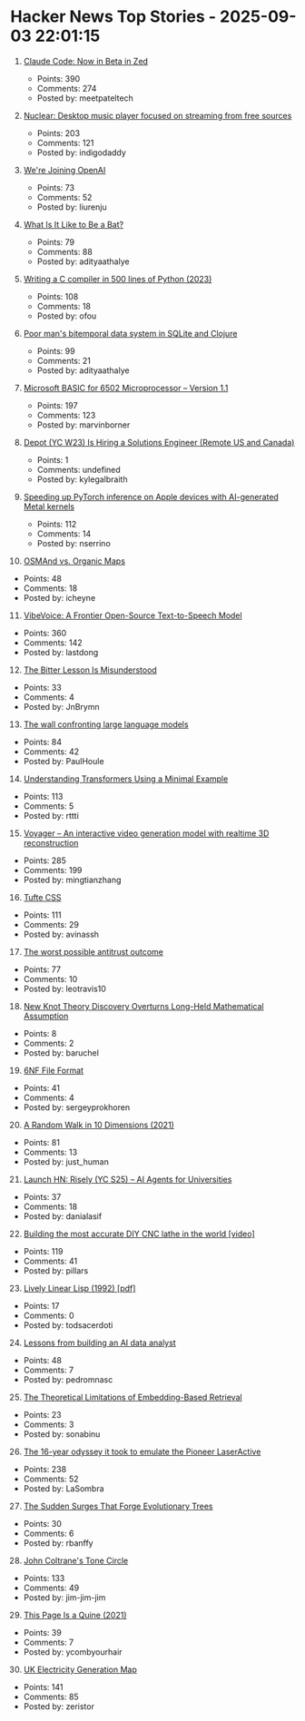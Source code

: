 # Hacker News Top Stories - 2025-09-03 22:01:15

1. [Claude Code: Now in Beta in Zed](https://zed.dev/blog/claude-code-via-acp)
   - Points: 390
   - Comments: 274
   - Posted by: meetpateltech

2. [Nuclear: Desktop music player focused on streaming from free sources](https://github.com/nukeop/nuclear)
   - Points: 203
   - Comments: 121
   - Posted by: indigodaddy

3. [We're Joining OpenAI](https://www.alexcodes.app/blog/alex-team-joins-openai)
   - Points: 73
   - Comments: 52
   - Posted by: liurenju

4. [What Is It Like to Be a Bat?](https://en.wikipedia.org/wiki/What_Is_It_Like_to_Be_a_Bat%3F)
   - Points: 79
   - Comments: 88
   - Posted by: adityaathalye

5. [Writing a C compiler in 500 lines of Python (2023)](https://vgel.me/posts/c500/)
   - Points: 108
   - Comments: 18
   - Posted by: ofou

6. [Poor man's bitemporal data system in SQLite and Clojure](https://www.evalapply.org/posts/poor-mans-time-oriented-data-system/index.html)
   - Points: 99
   - Comments: 21
   - Posted by: adityaathalye

7. [Microsoft BASIC for 6502 Microprocessor – Version 1.1](https://github.com/microsoft/BASIC-M6502)
   - Points: 197
   - Comments: 123
   - Posted by: marvinborner

8. [Depot (YC W23) Is Hiring a Solutions Engineer (Remote US and Canada)](https://www.ycombinator.com/companies/depot/jobs/U54HGtn-solutions-engineer)
   - Points: 1
   - Comments: undefined
   - Posted by: kylegalbraith

9. [Speeding up PyTorch inference on Apple devices with AI-generated Metal kernels](https://gimletlabs.ai/blog/ai-generated-metal-kernels)
   - Points: 112
   - Comments: 14
   - Posted by: nserrino

10. [OSMAnd vs. Organic Maps](https://blog.firedrake.org/archive/2025/09/OSMAnd_vs_Organic_Maps.html)
   - Points: 48
   - Comments: 18
   - Posted by: icheyne

11. [VibeVoice: A Frontier Open-Source Text-to-Speech Model](https://microsoft.github.io/VibeVoice/)
   - Points: 360
   - Comments: 142
   - Posted by: lastdong

12. [The Bitter Lesson Is Misunderstood](https://obviouslywrong.substack.com/p/the-bitter-lesson-is-misunderstood)
   - Points: 33
   - Comments: 4
   - Posted by: JnBrymn

13. [The wall confronting large language models](https://arxiv.org/abs/2507.19703)
   - Points: 84
   - Comments: 42
   - Posted by: PaulHoule

14. [Understanding Transformers Using a Minimal Example](https://rti.github.io/gptvis/)
   - Points: 113
   - Comments: 5
   - Posted by: rttti

15. [Voyager – An interactive video generation model with realtime 3D reconstruction](https://github.com/Tencent-Hunyuan/HunyuanWorld-Voyager)
   - Points: 285
   - Comments: 199
   - Posted by: mingtianzhang

16. [Tufte CSS](https://edwardtufte.github.io/tufte-css/)
   - Points: 111
   - Comments: 29
   - Posted by: avinassh

17. [The worst possible antitrust outcome](https://pluralistic.net/2025/09/03/unpunishing-process/)
   - Points: 77
   - Comments: 10
   - Posted by: leotravis10

18. [New Knot Theory Discovery Overturns Long-Held Mathematical Assumption](https://www.scientificamerican.com/article/new-knot-theory-discovery-overturns-long-held-mathematical-assumption/)
   - Points: 8
   - Comments: 2
   - Posted by: baruchel

19. [6NF File Format](https://habr.com/en/articles/942516/)
   - Points: 41
   - Comments: 4
   - Posted by: sergeyprokhoren

20. [A Random Walk in 10 Dimensions (2021)](https://galileo-unbound.blog/2021/06/28/a-random-walk-in-10-dimensions/)
   - Points: 81
   - Comments: 13
   - Posted by: just_human

21. [Launch HN: Risely (YC S25) – AI Agents for Universities](undefined)
   - Points: 37
   - Comments: 18
   - Posted by: danialasif

22. [Building the most accurate DIY CNC lathe in the world [video]](https://www.youtube.com/watch?v=vEr2CJruwEM)
   - Points: 119
   - Comments: 41
   - Posted by: pillars

23. [Lively Linear Lisp (1992) [pdf]](https://www.cs.utexas.edu/users/hunt/research/hash-cons/hash-cons-papers/BakerLinearLisp.pdf)
   - Points: 17
   - Comments: 0
   - Posted by: todsacerdoti

24. [Lessons from building an AI data analyst](https://www.pedronasc.com/articles/lessons-building-ai-data-analyst)
   - Points: 48
   - Comments: 7
   - Posted by: pedromnasc

25. [The Theoretical Limitations of Embedding-Based Retrieval](https://www.alphaxiv.org/abs/2508.21038v1)
   - Points: 23
   - Comments: 3
   - Posted by: sonabinu

26. [The 16-year odyssey it took to emulate the Pioneer LaserActive](https://www.readonlymemo.com/this-is-the-first-the-16-year-odyssey-of-time-money-wrong-turns-and-frustration-it-took-to-finally-emulate-the-pioneer-laseractive/)
   - Points: 238
   - Comments: 52
   - Posted by: LaSombra

27. [The Sudden Surges That Forge Evolutionary Trees](https://www.quantamagazine.org/the-sudden-surges-that-forge-evolutionary-trees-20250828/)
   - Points: 30
   - Comments: 6
   - Posted by: rbanffy

28. [John Coltrane's Tone Circle](https://roelsworld.eu/blog-saxophone/coltrane-tone-circle/)
   - Points: 133
   - Comments: 49
   - Posted by: jim-jim-jim

29. [This Page Is a Quine (2021)](https://pranavg.me/)
   - Points: 39
   - Comments: 7
   - Posted by: ycombyourhair

30. [UK Electricity Generation Map](https://www.energydashboard.co.uk/map)
   - Points: 141
   - Comments: 85
   - Posted by: zeristor

